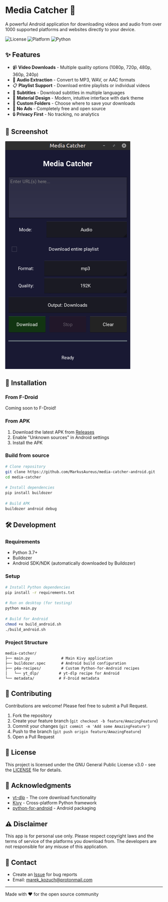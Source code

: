 # Media Catcher 📱

A powerful Android application for downloading videos and audio from over 1000 supported platforms and websites directly to your device.

![License](https://img.shields.io/badge/license-GPL--3.0-blue.svg)
![Platform](https://img.shields.io/badge/platform-Android-green.svg)
![Python](https://img.shields.io/badge/python-3.x-blue.svg)

## ✨ Features

- 📹 **Video Downloads** - Multiple quality options (1080p, 720p, 480p, 360p, 240p)
- 🎵 **Audio Extraction** - Convert to MP3, WAV, or AAC formats
- 📋 **Playlist Support** - Download entire playlists or individual videos
- 💬 **Subtitles** - Download subtitles in multiple languages
- 🎨 **Material Design** - Modern, intuitive interface with dark theme
- 📁 **Custom Folders** - Choose where to save your downloads
- 🚫 **No Ads** - Completely free and open source
- 🔒 **Privacy First** - No tracking, no analytics

## 📱 Screenshot
![](screenshot.png)


## 🚀 Installation

### From F-Droid
Coming soon to F-Droid!

### From APK
1. Download the latest APK from [Releases](https://github.com/MarkusAureus/media-catcher-android/releases)
2. Enable "Unknown sources" in Android settings
3. Install the APK

### Build from source
```bash
# Clone repository
git clone https://github.com/MarkusAureus/media-catcher-android.git
cd media-catcher

# Install dependencies
pip install buildozer

# Build APK
buildozer android debug
```

## 🛠️ Development

### Requirements
- Python 3.7+
- Buildozer
- Android SDK/NDK (automatically downloaded by Buildozer)

### Setup
```bash
# Install Python dependencies
pip install -r requirements.txt

# Run on desktop (for testing)
python main.py

# Build for Android
chmod +x build_android.sh
./build_android.sh
```

### Project Structure
```
media-catcher/
├── main.py              # Main Kivy application
├── buildozer.spec       # Android build configuration
├── p4a-recipes/         # Custom Python-for-Android recipes
│   └── yt_dlp/         # yt-dlp recipe for Android
└── metadata/           # F-Droid metadata
```

## 🤝 Contributing

Contributions are welcome! Please feel free to submit a Pull Request.

1. Fork the repository
2. Create your feature branch (`git checkout -b feature/AmazingFeature`)
3. Commit your changes (`git commit -m 'Add some AmazingFeature'`)
4. Push to the branch (`git push origin feature/AmazingFeature`)
5. Open a Pull Request

## 📄 License

This project is licensed under the GNU General Public License v3.0 - see the [LICENSE](LICENSE) file for details.

## 🙏 Acknowledgments

- [yt-dlp](https://github.com/yt-dlp/yt-dlp) - The core download functionality
- [Kivy](https://kivy.org/) - Cross-platform Python framework
- [python-for-android](https://github.com/kivy/python-for-android) - Android packaging

## ⚠️ Disclaimer

This app is for personal use only. Please respect copyright laws and the terms of service of the platforms you download from. The developers are not responsible for any misuse of this application.

## 📧 Contact

- Create an [Issue](https://github.com/MarkusAureus/media-catcher-android/issues) for bug reports
- Email: marek_kozuch@protonmail.com

---


Made with ❤️ for the open source community
